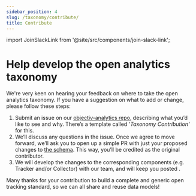 ```yaml
---
sidebar_position: 4
slug: /taxonomy/contribute/
title: Contribute
---
```


import JoinSlackLink from '@site/src/components/join-slack-link';

# Help develop the open analytics taxonomy

[repo]: https://github.com/objectiv/objectiv-analytics
[schema]: https://github.com/objectiv/objectiv-analytics/tree/main/schema

We're very keen on hearing your feedback on where to take the open analytics taxonomy. If you have a 
suggestion on what to add or change, please follow these steps:

1. Submit an issue on our [objectiv-analytics repo][repo], describing what you’d like to see and why. There’s 
   a template called _'Taxonomy Contribution'_ for this.
2. We’ll discuss any questions in the issue. Once we agree to move forward, we’ll ask you to open up a simple 
   PR with just your proposed changes to [the schema][schema]. This way, you’ll be credited as the original 
   contributor.
3. We will develop the changes to the corresponding components (e.g. Tracker and/or Collector) with our team, 
   and will keep you posted <JoinSlackLink linkText='on Slack' />.

Many thanks for your contribution to build a complete and generic open tracking standard, so we can all share and reuse data 
models!
